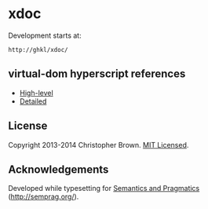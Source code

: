 # xdoc

Development starts at:

    http://ghkl/xdoc/


## virtual-dom hyperscript references

* [High-level](https://github.com/Matt-Esch/virtual-dom/tree/master/virtual-hyperscript)
* [Detailed](https://github.com/Matt-Esch/virtual-dom/blob/master/docs/vnode.md)


## License

Copyright 2013-2014 Christopher Brown. [MIT Licensed](http://opensource.org/licenses/MIT).


## Acknowledgements

Developed while typesetting for [Semantics and Pragmatics](http://semprag.org/) (http://semprag.org/).
